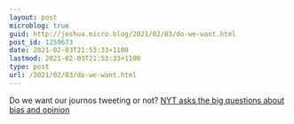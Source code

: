```yaml
---
layout: post
microblog: true
guid: http://joshua.micro.blog/2021/02/03/do-we-want.html
post_id: 1259673
date: 2021-02-03T21:53:33+1100
lastmod: 2021-02-03T21:53:33+1100
type: post
url: /2021/02/03/do-we-want.html
---
```

Do we want our journos tweeting or not? [NYT asks the big questions about bias and opinion](https://www.nytimes.com/2021/01/31/business/media/journalists-twitter.html?referringSource=articleShare)

